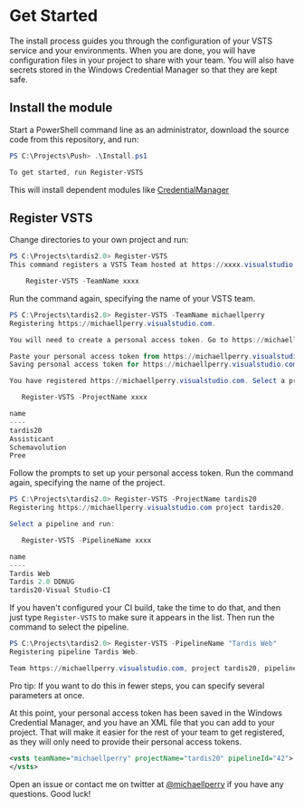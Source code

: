# Get Started

The install process guides you through the configuration of your VSTS service and your environments. When you are done, you will have configuration files in your project to share with your team. You will also have secrets stored in the Windows Credential Manager so that they are kept safe.

## Install the module

Start a PowerShell command line as an administrator, download the source code from this repository, and run:

```powershell
PS C:\Projects\Push> .\Install.ps1

To get started, run Register-VSTS
```

This will install dependent modules like [CredentialManager](https://www.powershellgallery.com/packages/CredentialManager/2.0)

## Register VSTS

Change directories to your own project and run:

```powershell
PS C:\Projects\tardis2.0> Register-VSTS
This command registers a VSTS Team hosted at https://xxxx.visualstudio.com. Please provide the name (the xxxx part).

    Register-VSTS -TeamName xxxx
```

Run the command again, specifying the name of your VSTS team.

```powershell
PS C:\Projects\tardis2.0> Register-VSTS -TeamName michaellperry
Registering https://michaellperry.visualstudio.com.

You will need to create a personal access token. Go to https://michaellperry.visualstudio.com/_details/security/tokens to create one.

Paste your personal access token from https://michaellperry.visualstudio.com/_details/security/tokens: *******************
Saving personal access token for https://michaellperry.visualstudio.com.

You have registered https://michaellperry.visualstudio.com. Select a project and run:

   Register-VSTS -ProjectName xxxx

name
----
tardis20
Assisticant
Schemavolution
Pree
```

Follow the prompts to set up your personal access token. Run the command again, specifying the name of the project.

```powershell
PS C:\Projects\tardis2.0> Register-VSTS -ProjectName tardis20
Registering https://michaellperry.visualstudio.com project tardis20.

Select a pipeline and run:

   Register-VSTS -PipelineName xxxx

name
----
Tardis Web
Tardis 2.0 DDNUG
tardis20-Visual Studio-CI
```

If you haven't configured your CI build, take the time to do that, and then just type `Register-VSTS` to make sure it appears in the list. Then run the command to select the pipeline.

```powershell
PS C:\Projects\tardis2.0> Register-VSTS -PipelineName "Tardis Web"
Registering pipeline Tardis Web.

Team https://michaellperry.visualstudio.com, project tardis20, pipeline 42 is registered.
```

Pro tip: If you want to do this in fewer steps, you can specify several parameters at once.

At this point, your personal access token has been saved in the Windows Credential Manager, and you have an XML file that you can add to your project. That will make it easier for the rest of your team to get registered, as they will only need to provide their personal access tokens.

```xml
<vsts teamName="michaellperry" projectName="tardis20" pipelineId="42">
</vsts>
```

Open an issue or contact me on twitter at [@michaellperry](https://twitter.com/michaellperry) if you have any questions. Good luck!
